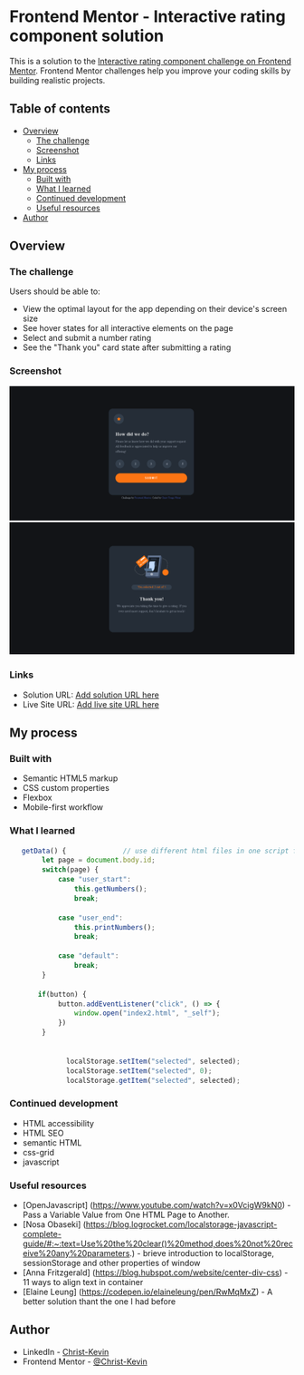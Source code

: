 # Frontend Mentor - Interactive rating component solution

This is a solution to the [Interactive rating component challenge on Frontend Mentor](https://www.frontendmentor.io/challenges/interactive-rating-component-koxpeBUmI). Frontend Mentor challenges help you improve your coding skills by building realistic projects. 

## Table of contents

- [Overview](#overview)
  - [The challenge](#the-challenge)
  - [Screenshot](#screenshot)
  - [Links](#links)
- [My process](#my-process)
  - [Built with](#built-with)
  - [What I learned](#what-i-learned)
  - [Continued development](#continued-development)
  - [Useful resources](#useful-resources)
- [Author](#author)

## Overview

### The challenge

Users should be able to:

- View the optimal layout for the app depending on their device's screen size
- See hover states for all interactive elements on the page
- Select and submit a number rating
- See the "Thank you" card state after submitting a rating

### Screenshot

![](./screenshot_1.jpg)
![](./screenshot_2.jpg)

### Links

- Solution URL: [Add solution URL here](https://your-solution-url.com)
- Live Site URL: [Add live site URL here](https://your-live-site-url.com)

## My process

### Built with

- Semantic HTML5 markup
- CSS custom properties
- Flexbox
- Mobile-first workflow

### What I learned

```js
   getData() {              // use different html files in one script file
        let page = document.body.id;
        switch(page) {
            case "user_start":
                this.getNumbers();
                break;
            
            case "user_end":
                this.printNumbers();
                break;
                
            case "default":
                break;
        }
              
       if(button) {
            button.addEventListener("click", () => {
                window.open("index2.html", "_self");
            })
        }
             
              
              localStorage.setItem("selected", selected);
              localStorage.setItem("selected", 0);
              localStorage.getItem("selected", selected);
```

### Continued development

- HTML accessibility
- HTML SEO
- semantic HTML
- css-grid
- javascript

### Useful resources

- [OpenJavascript] (https://www.youtube.com/watch?v=x0VcigW9kN0) - Pass a Variable Value from One HTML Page to Another.
- [Nosa Obaseki] (https://blog.logrocket.com/localstorage-javascript-complete-guide/#:~:text=Use%20the%20clear()%20method,does%20not%20receive%20any%20parameters.) - brieve introduction  to localStorage, sessionStorage and other properties of window
- [Anna Fritzgerald] (https://blog.hubspot.com/website/center-div-css) - 11 ways to align text in container
- [Elaine Leung] (https://codepen.io/elaineleung/pen/RwMqMxZ) - A better solution thant the one I had before

## Author

- LinkedIn - [Christ-Kevin](https://www.linkedin.com/in/christ-k%C3%A9vin-touga-watat-32026712a)
- Frontend Mentor - [@Christ-Kevin](https://www.frontendmentor.io/profile/Christ-Kevin)
